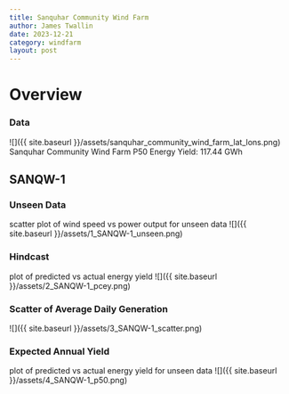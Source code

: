 ```yaml
---
title: Sanquhar Community Wind Farm
author: James Twallin
date: 2023-12-21
category: windfarm
layout: post
---
```

# Overview

### Data

![]({{ site.baseurl }}/assets/sanquhar_community_wind_farm_lat_lons.png)
Sanquhar Community Wind Farm P50 Energy Yield: 117.44 GWh

SANQW-1
-------------
### Unseen Data 
scatter plot of wind speed vs power output for unseen data
![]({{ site.baseurl }}/assets/1_SANQW-1_unseen.png)
### Hindcast 
plot of predicted vs actual energy yield
![]({{ site.baseurl }}/assets/2_SANQW-1_pcey.png)
### Scatter of Average Daily Generation 

![]({{ site.baseurl }}/assets/3_SANQW-1_scatter.png)
### Expected Annual Yield 
plot of predicted vs actual energy yield for unseen data
![]({{ site.baseurl }}/assets/4_SANQW-1_p50.png)

